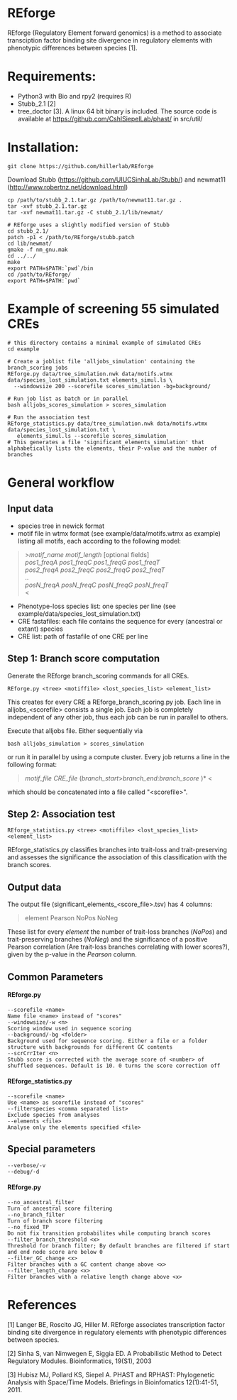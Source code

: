 # REforge

REforge (Regulatory Element forward genomics) is a method to associate transciption factor binding site divergence in regulatory elements with phenotypic differences between species [1].

# Requirements:
* Python3 with Bio and rpy2 (requires R)
* Stubb_2.1 [2]
* tree_doctor [3]. A linux 64 bit binary is included. The source code is available at https://github.com/CshlSiepelLab/phast/ in src/util/

# Installation:

`git clone https://github.com/hillerlab/REforge`

Download Stubb (https://github.com/UIUCSinhaLab/Stubb/) and newmat11 (http://www.robertnz.net/download.html)
```
cp /path/to/stubb_2.1.tar.gz /path/to/newmat11.tar.gz .
tar -xvf stubb_2.1.tar.gz
tar -xvf newmat11.tar.gz -C stubb_2.1/lib/newmat/

# REforge uses a slightly modified version of Stubb
cd stubb_2.1/
patch -p1 < /path/to/REforge/stubb.patch
cd lib/newmat/
gmake -f nm_gnu.mak
cd ../../
make
export PATH=$PATH:`pwd`/bin
cd /path/to/REforge/
export PATH=$PATH:`pwd`
```

# Example of screening 55 simulated CREs
```
# this directory contains a minimal example of simulated CREs
cd example

# Create a joblist file 'alljobs_simulation' containing the branch_scoring jobs
REforge.py data/tree_simulation.nwk data/motifs.wtmx data/species_lost_simulation.txt elements_simul.ls \
  --windowsize 200 --scorefile scores_simulation -bg=background/

# Run job list as batch or in parallel 
bash alljobs_scores_simulation > scores_simulation

# Run the association test
REforge_statistics.py data/tree_simulation.nwk data/motifs.wtmx data/species_lost_simulation.txt \
   elements_simul.ls --scorefile scores_simulation
# This generates a file 'significant_elements_simulation' that alphabetically lists the elements, their P-value and the number of branches
```

# General workflow
## Input data
* species tree in newick format
* motif file in wtmx format (see example/data/motifs.wtmx as example) listing all motifs, each according to the following model: 
> \>*motif_name*	*motif_length*	[optional fields]  
> *pos1_freqA*	*pos1_freqC*	*pos1_freqG*	*pos1_freqT*  
> *pos2_freqA*	*pos2_freqC*	*pos2_freqG*	*pos2_freqT*  
> ..  
> *posN_freqA*	*posN_freqC*	*posN_freqG*	*posN_freqT*  
> \<  
* Phenotype-loss species list: one species per line (see example/data/species_lost_simulation.txt)
* CRE fastafiles: each file contains the sequence for every (ancestral or extant) species
* CRE list: path of fastafile of one CRE per line

## Step 1: Branch score computation
Generate the REforge branch_scoring commands for all CREs.
```
REforge.py <tree> <motiffile> <lost_species_list> <element_list>
```
This creates for every CRE a REforge_branch_scoring.py job. Each line in alljobs_\<scorefile\> consists a single job. Each job is completely independent of any other job, thus each job can be run in parallel to others.

Execute that alljobs file. Either sequentially via
```
bash alljobs_simulation > scores_simulation
```
or run it in parallel by using a compute cluster.
Every job returns a line in the following format:  
> *motif_file*	*CRE_file*	(*branch_start*>*branch_end*:*branch_score*	)*	<  

which should be concatenated into a file called "\<scorefile\>".

## Step 2: Association test
```
REforge_statistics.py <tree> <motiffile> <lost_species_list> <element_list>
```
REforge_statistics.py classifies branches into trait-loss and trait-preserving and assesses the significance the association of this classification with the branch scores. 

## Output data
The output file (significant_elements_\<score_file\>.tsv) has 4 columns:
> element	Pearson	NoPos	NoNeg

These list for every *element* the number of trait-loss branches (*NoPos*) and trait-preserving branches (*NoNeg*) and the significance of a positive Pearson correlation (Are trait-loss branches correlating with lower scores?), given by the p-value in the *Pearson* column. 

## Common Parameters
#### REforge.py
```
--scorefile <name>
Name file <name> instead of "scores"
--windowsize/-w <n>
Scoring window used in sequence scoring
--background/-bg <folder>
Background used for sequence scoring. Either a file or a folder structure with backgrounds for different GC contents
--scrCrrIter <n>
Stubb score is corrected with the average score of <number> of shuffled sequences. Default is 10. 0 turns the score correction off
```
#### REforge_statistics.py
```
--scorefile <name>
Use <name> as scorefile instead of "scores"
--filterspecies <comma separated list>
Exclude species from analyses
--elements <file>
Analyse only the elements specified <file>
```

## Special parameters
```
--verbose/-v
--debug/-d
```

#### REforge.py
```
--no_ancestral_filter
Turn of ancestral score filtering
--no_branch_filter
Turn of branch score filtering
--no_fixed_TP
Do not fix transition probabilites while computing branch scores
--filter_branch_threshold <x>
Threshold for branch filter; By default branches are filtered if start and end node score are below 0
--filter_GC_change <x>
Filter branches with a GC content change above <x>
--filter_length_change <x>
Filter branches with a relative length change above <x>
```
 
# References
[1] Langer BE, Roscito JG, Hiller M. REforge associates transcription factor binding site divergence in regulatory elements with phenotypic differences between species. 

[2] Sinha S, van Nimwegen E, Siggia ED. A Probabilistic Method to Detect Regulatory Modules. Bioinformatics, 19(S1), 2003

[3] Hubisz MJ, Pollard KS, Siepel A. PHAST and RPHAST: Phylogenetic Analysis with Space/Time Models. Briefings in Bioinfomatics 12(1):41-51, 2011.
